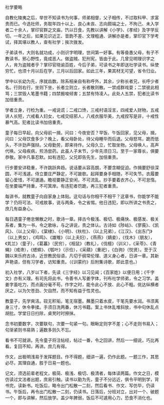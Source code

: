 社学要略  

自教化陵夷之后，举世不知读书为何事，师弟相督，父子相传，不过取科甲、求富贵而已。今选社师，务取年四十以上、良心未丧、志向颇端之士，不拘己、未入学者二十余人，掌印官群之文庙，饩以日食，先教以讲解《小学》、《孝经》及字学反切。一年之后，如果见识近正、音韵不差、文理粗通、讲解亦是者，掌印官下学考试，择其堪以教人，查有社学；挨次拨发。  

子弟读书，大则名就功成，小则识字明理，世间第一好事。有等昏愚父母，有子不教读书，邪心野性，竟成恶人。做盗贼、犯刑宪，皆由于此。几曾见明理识字之人，肯为盗贼者乎？掌印官晓谕百姓，今后子弟，可读书之年即送社学读书。纵使穷忙，也须十月以后在学，三月以后回家。如此三年，果其材无可望，省令归业。  

学中以长幼为先，序就齿数。除系相亲自有称呼外，其余，少称长者兄，长呼少者名。行则右行，坐则下坐，长者立则立，长者散则散。一禁成群戏耍；二禁彼此相骂；三禁毁人笔墨书籍；四禁搬唆倾害；五禁有恃凌人。此处人五禁，犯者比读书加倍重责。  

学者立身，行检为重。一戒说谎；二戒口馋，三戒村语淫言，四戒爱人财物，五戒讲人长短，六戒看人妇女，七戒交结邪人，八戒衣服华美，九戒捏写是非，十戒性暴气高。犯者比读书加倍重责。  

童子每日早起，向父母前一揖，问曰：今夜安否？早饭、午饭回家，见父母，揖，问曰：父母饮食多少？晚上，看父母卧处，待父母睡毕而后退。父母怒骂，跪而低头，不许劲声强辩。父母勤劳，即来待作。父母久立，忙取坐物。父母唤人，高声代唤。父母疾病，煎汤尝药。此虽人子末节，少年先须日习。至于一家尊长，俱要恭敬。家中凡事忍默。如有违犯，父兄即告先生，加倍重责。  

行步要安详稳重，不许跳跃奔趋。说话要从容高朗，不要含糊促迫。作揖要舒徐深圆，不可浅遽。侍立要庄严静定，不可跛欹。起拜要身手相随，不可失节。衣履要留心爱惜，不可邋遢。瞻视要静正安闲，不可流乱。抄手要着衣齐心，不可怠惰。在坐要端严持重，不可箕岸。有违犯者罚跪，再三犯者重责。  

每讲书，就教童子向自家身上体贴。这句话与你相干不相干？这章书，你能学不能学？仍将可法、可戒故事，说与两条，令之省惕。他日违犯，即以所讲之书责之，庶几有益身心。  

每日遇童子倦怠懒散之时，歌诗一章。择古今极浅、极切、极痛快、极感发、极关系者，集为一书，令之歌咏，与之讲说，责之体认。古诗如《陟岵》、《寥莪》、《凯风》、（以上父母），《棠棣》、《小明》、《杕杜》、（以上兄弟），《江汉》、《出东门》（以上男女），《鸡鸣》、《雄雉》（以上夫妇），《燕燕》（嫡妾），《伐木》（朋友），《芄兰》（童子），《葛藟》（民穷），《相鼠》（教礼），《伐檀》（训义），《采苓》、《青蝇》（戒谗），《蟋蟀》、《瓠叶》（示俭），《采蘋》（重祀），《白驹》（悦贤）。至于汉魏以来乐府古诗，近世教民俗语，凡切于纲常伦理、道义身心者，日讲一章。其新声艳语，但有习学者，访知重责。（《训蒙约》后附集诗歌，即此意也。）  

初入社学，八岁以下者，先读《三字经》以习见闻；《百家姓》以便日用；《千字文》亦有义理。有司先将此书，令善书人写姜字体，刊布社学师弟，令之习学。盖姜字虽吃力，而点画分毫不苟，作字之时，能令此心不放、此心不粗。佻达纵横者厌之，以为欠苍劲、欠自然，而不知有益于性灵也。  

教童子，先学爽洁。砚无积垢，笔无宿墨。蘸墨只着水皮，干笔先要水润。书须离身三寸，休令拳揉。手须日洗两番，休污书籍。案上书休乱堆斜放，书中句休乱点胡批。学堂日日扫除，桌凳时时擦抹。  

念书初要数字，次要联句，次要一句紧一句。眼瞅定则字不差；心不走则书易入；句渐紧则书易熟；遍数多则久不忘。  

看书不可就讲。先令童子将注帖经，帖过一番，令之回讲，然后一一细说，巧比再看。复回不知，再讲。庶几有得。  

作文，出极明浅易于发挥题目。作不得题，细讲一遍，仍作此题。一题三作，其思必尽，其理自通，胜于日易一题也。  

记文，须选前辈老程文，极简、极浅、极切、极清者，每体读两篇。作文之日，模仿读过文法者出题，庶易引触。读书以勤为先，童子不分远近，俱令平明到学，背书完，读新书。吃饭后，略令出门松散一二刻，然后看书、作文、写仿毕，仍读书。午饭后，再令出门松散一二刻，仍读书。日落后，分班对立，出对一个、破题一个，即与讲解，然后放学。盖少年脾弱，饭后不可遽用心力，恐食不消化也。  
